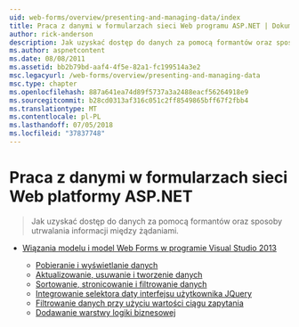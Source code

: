 ```yaml
---
uid: web-forms/overview/presenting-and-managing-data/index
title: Praca z danymi w formularzach sieci Web programu ASP.NET | Dokumentacja firmy Microsoft
author: rick-anderson
description: Jak uzyskać dostęp do danych za pomocą formantów oraz sposoby utrwalania informacji między żądaniami.
ms.author: aspnetcontent
ms.date: 08/08/2011
ms.assetid: bb2b79bd-aaf4-4f5e-82a1-fc199514a3e2
msc.legacyurl: /web-forms/overview/presenting-and-managing-data
msc.type: chapter
ms.openlocfilehash: 887a641ea74d89f5737a3a2488eacf56264918e9
ms.sourcegitcommit: b28cd0313af316c051c2ff8549865bff67f2fbb4
ms.translationtype: MT
ms.contentlocale: pl-PL
ms.lasthandoff: 07/05/2018
ms.locfileid: "37837748"
---
```

<a name="working-with-data-in-aspnet-web-forms"></a>Praca z danymi w formularzach sieci Web platformy ASP.NET
====================
> Jak uzyskać dostęp do danych za pomocą formantów oraz sposoby utrwalania informacji między żądaniami.


- [Wiązania modelu i model Web Forms w programie Visual Studio 2013](model-binding/index.md)

    - [Pobieranie i wyświetlanie danych](model-binding/retrieving-data.md)
    - [Aktualizowanie, usuwanie i tworzenie danych](model-binding/updating-deleting-and-creating-data.md)
    - [Sortowanie, stronicowanie i filtrowanie danych](model-binding/sorting-paging-and-filtering-data.md)
    - [Integrowanie selektora daty interfejsu użytkownika JQuery](model-binding/integrating-jquery-ui.md)
    - [Filtrowanie danych przy użyciu wartości ciągu zapytania](model-binding/using-query-string-values-to-retrieve-data.md)
    - [Dodawanie warstwy logiki biznesowej](model-binding/adding-business-logic-layer.md)

